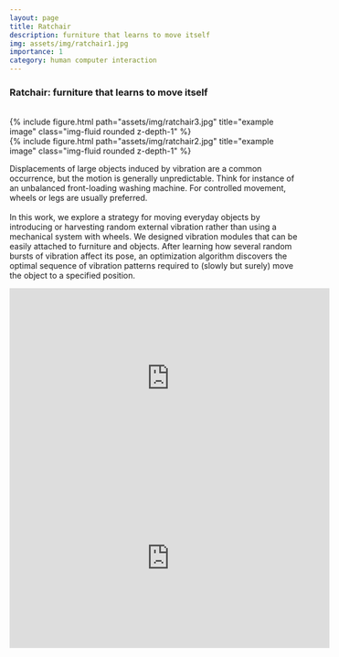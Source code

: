 ```yaml
---
layout: page
title: Ratchair
description: furniture that learns to move itself
img: assets/img/ratchair1.jpg
importance: 1
category: human computer interaction
---
```


### Ratchair: furniture that learns to move itself
<br />

<div class="row">
    <div class="col-sm mt-3 mt-md-0">
        {% include figure.html path="assets/img/ratchair3.jpg" title="example image" class="img-fluid rounded z-depth-1" %}
    </div>
    <div class="col-sm mt-3 mt-md-0">
        {% include figure.html path="assets/img/ratchair2.jpg" title="example image" class="img-fluid rounded z-depth-1" %}
    </div>
</div>

Displacements of large objects induced by vibration are
a common occurrence, but the motion is generally
unpredictable. Think for instance of an unbalanced
front-loading washing machine. For controlled
movement, wheels or legs are usually preferred.
<br><br>
In this work, we explore a strategy for moving
everyday objects by introducing or harvesting random
external vibration rather than using a mechanical
system with wheels. We designed vibration modules
that can be easily attached to furniture and objects.
After learning how several random bursts of vibration
affect its pose, an optimization algorithm discovers the
optimal sequence of vibration patterns required to
(slowly but surely) move the object to a specified
position.

<center><iframe width="560" height="315" src="https://www.youtube.com/embed/bbBSVTTapp0" frameborder="0" allow="autoplay; encrypted-media" allowfullscreen></iframe></center>

<center><iframe width="560" height="315" src="https://www.youtube.com/embed/_Cn_ajBpr3A" frameborder="0" allow="autoplay; encrypted-media" allowfullscreen></iframe></center>

<br />
